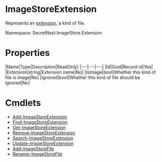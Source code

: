 # ImageStoreExtension
Represents an [extension](../concept/extension.md), a kind of file.

Namespace: SecretNest.ImageStore.Extension

# Properties
|Name|Type|Description|ReadOnly|
|---|---|---|
|Id|Guid|Record id|Yes|
|Extension|string|Extension name|No|
|IsImage|bool|Whether this kind of file is image|No|
|Ignored|bool|Whether this kind of file should be ignored|No|

# Cmdlets
  * [Add-ImageStoreExtension](../cmdlet/Extension/AddExtension.md)
  * [Find-ImageStoreExtension](../cmdlet/Extension/FindExtension.md)
  * [Get-ImageStoreExtension](../cmdlet/Extension/GetExtension.md)
  * [Remove-ImageStoreExtension](../cmdlet/Extension/RemoveExtension.md)
  * [Search-ImageStoreExtension](../cmdlet/Extension/SearchExtension.md)
  * [Update-ImageStoreExtension](../cmdlet/Extension/UpdateExtension.md)
  * [Add-ImageStoreFile](../cmdlet/File/AddFile.md)
  * [Rename-ImageStoreFile](../cmdlet/File/RenameFile.md)
